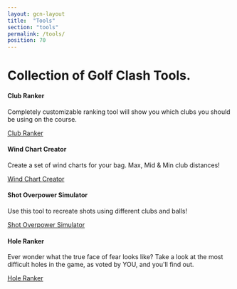 ```yaml
---
layout: gcn-layout
title:  "Tools"
section: "tools"
permalink: /tools/
position: 70
---
```


<div class="row">

  <h1 class="gcn-page-header">Collection of Golf Clash Tools.</h1>

  <div class="col-md-4 col-md-offset-0 col-xs-8 col-xs-offset-2 text-center col-flex" data-mh="tool-card">
    <div class="site-feature-card text-center">
      <h4>Club Ranker</h4>
      <p class="feature-description text-small text-semi-muted">
        Completely customizable ranking tool will show you which clubs you should be using on the course.
      </p>
      <a href="/tools/clubranker/" class="btn btn-primary feature-link" role="button">Club Ranker</a>
    </div>
  </div>

  <div class="col-md-4 col-md-offset-0 col-xs-8 col-xs-offset-2 text-center col-flex" data-mh="tool-card">
    <div class="site-feature-card text-center">
      <h4>Wind Chart Creator</h4>
      <p class="feature-description text-small text-semi-muted">
        Create a set of wind charts for your bag. Max, Mid & Min club distances!
      </p>
      <a href="/tools/windchartcreator/" class="btn btn-primary feature-link" role="button">Wind Chart Creator</a>
    </div>
  </div>

  <div class="col-md-4 col-md-offset-0 col-xs-8 col-xs-offset-2 text-center col-flex" data-mh="tool-card">
    <div class="site-feature-card text-center">
      <h4>Shot Overpower Simulator</h4>
      <p class="feature-description text-small text-semi-muted">
        Use this tool to recreate shots using different clubs and balls!
      </p>
      <a href="/tools/overpower/" class="btn btn-primary feature-link" role="button">Shot Overpower Simulator</a>
    </div>
  </div>

  <div class="col-md-4 col-md-offset-4 col-xs-8 col-xs-offset-2 text-center col-flex" data-mh="tool-card">
    <div class="site-feature-card text-center">
      <h4>Hole Ranker</h4>
      <p class="feature-description text-small text-semi-muted">
        Ever wonder what the true face of fear looks like? Take a look at the most difficult holes in the game,
        as voted by YOU, and you'll find out.
      </p>
      <a href="/tools/holeranker/" class="btn btn-primary feature-link" role="button">Hole Ranker</a>
    </div>
  </div>

</div>
